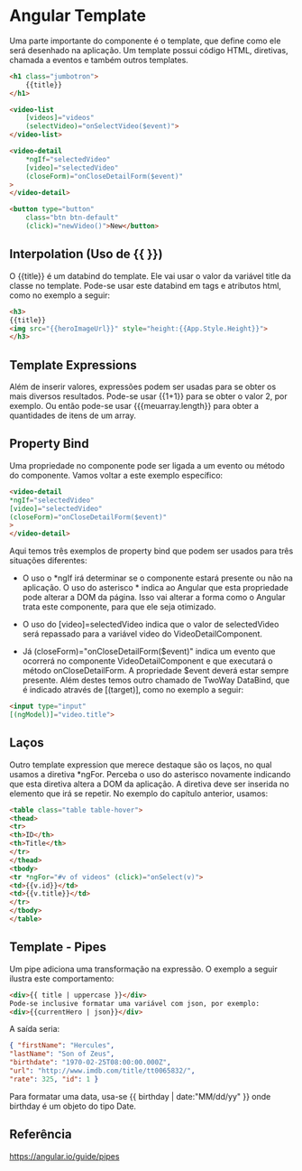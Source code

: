 # Angular Template
Uma parte importante do componente é o template, que define como ele será desenhado na
aplicação. Um template possui código HTML, diretivas, chamada a eventos e também outros
templates.

```html
<h1 class="jumbotron">
    {{title}}
</h1>

<video-list 
    [videos]="videos"
    (selectVideo)="onSelectVideo($event)">
</video-list>

<video-detail
    *ngIf="selectedVideo"
    [video]="selectedVideo"
    (closeForm)="onCloseDetailForm($event)"
>
</video-detail>

<button type="button"
    class="btn btn-default"
    (click)="newVideo()">New</button>
```

## Interpolation (Uso de {{ }})
O {{title}} é um databind do template. Ele vai usar o valor da variável title da classe no
template. Pode-se usar este databind em tags e atributos html, como no exemplo a seguir:

```html
<h3>
{{title}}
<img src="{{heroImageUrl}}" style="height:{{App.Style.Height}}">
</h3>
``` 

## Template Expressions
Além de inserir valores, expressões podem ser usadas para se obter os mais diversos
resultados. Pode-se usar {{1+1}} para se obter o valor 2, por exemplo. Ou então pode-se
usar {{{meuarray.length}} para obter a quantidades de itens de um array.

## Property Bind
Uma propriedade no componente pode ser ligada a um evento ou método do componente.
Vamos voltar a este exemplo específico:

```html
<video-detail
*ngIf="selectedVideo"
[video]="selectedVideo"
(closeForm)="onCloseDetailForm($event)"
>
</video-detail>
```

Aqui temos três exemplos de property bind que podem ser usados para três situações
diferentes:

* O uso o *ngIf irá determinar se o componente estará presente ou não na aplicação.
O uso do asterisco * indica ao Angular que esta propriedade pode alterar a DOM da
página. Isso vai alterar a forma como o Angular trata este componente, para que ele
seja otimizado.

* O uso do [video]=selectedVideo indica que o valor de selectedVideo será repassado
para a variável video do VideoDetailComponent.

* Já (closeForm)="onCloseDetailForm($event)" indica um evento que ocorrerá no
componente VideoDetailComponent e que executará o método onCloseDetailForm.
A propriedade $event deverá estar sempre presente.
Além destes temos outro chamado de TwoWay DataBind, que é indicado através de
[(target)], como no exemplo a seguir:

```html
<input type="input"
[(ngModel)]="video.title">
``` 

## Laços
Outro template expression que merece destaque são os laços, no qual usamos a diretiva
*ngFor. Perceba o uso do asterisco novamente indicando que esta diretiva altera a DOM
da aplicação. A diretiva deve ser inserida no elemento que irá se repetir. No exemplo do
capítulo anterior, usamos:

```html
<table class="table table-hover">
<thead>
<tr>
<th>ID</th>
<th>Title</th>
</tr>
</thead>
<tbody>
<tr *ngFor="#v of videos" (click)="onSelect(v)">
<td>{{v.id}}</td>
<td>{{v.title}}</td>
</tr>
</tbody>
</table>
```

## Template - Pipes
Um pipe adiciona uma transformação na expressão. O exemplo a seguir ilustra este comportamento:

```html
<div>{{ title | uppercase }}</div>
Pode-se inclusive formatar uma variável com json, por exemplo:
<div>{{currentHero | json}}</div>
```

A saída seria:

```json
{ "firstName": "Hercules",
"lastName": "Son of Zeus",
"birthdate": "1970-02-25T08:00:00.000Z",
"url": "http://www.imdb.com/title/tt0065832/",
"rate": 325, "id": 1 }
```

Para formatar uma data, usa-se {{ birthday | date:"MM/dd/yy" }} onde birthday é um objeto do tipo Date.

## Referência
https://angular.io/guide/pipes
